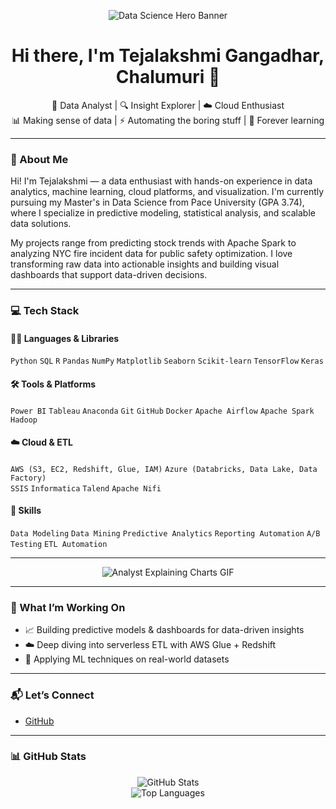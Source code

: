 <!-- 🎥 Headstamp: Data Science Banner GIF -->
<p align="center">
  <img src="https://media.giphy.com/media/qgQUggAC3Pfv687qPC/giphy.gif" alt="Data Science Hero Banner" />
</p>

<h1 align="center">Hi there, I'm Tejalakshmi Gangadhar, Chalumuri 👋</h1>

<p align="center">
  💼 Data Analyst | 🔍 Insight Explorer | ☁️ Cloud Enthusiast<br>
  📊 Making sense of data | ⚡ Automating the boring stuff | 🧠 Forever learning
</p>

---

### 📌 About Me

Hi! I'm Tejalakshmi — a data enthusiast with hands-on experience in data analytics, machine learning, cloud platforms, and visualization. I'm currently pursuing my Master's in Data Science from Pace University (GPA 3.74), where I specialize in predictive modeling, statistical analysis, and scalable data solutions.

My projects range from predicting stock trends with Apache Spark to analyzing NYC fire incident data for public safety optimization. I love transforming raw data into actionable insights and building visual dashboards that support data-driven decisions.

---

### 💻 Tech Stack

#### 👨‍💻 Languages & Libraries  
`Python` `SQL` `R` `Pandas` `NumPy` `Matplotlib` `Seaborn` `Scikit-learn` `TensorFlow` `Keras`

#### 🛠 Tools & Platforms  
`Power BI` `Tableau` `Anaconda` `Git` `GitHub` `Docker` `Apache Airflow` `Apache Spark` `Hadoop`

#### ☁️ Cloud & ETL  
`AWS (S3, EC2, Redshift, Glue, IAM)` `Azure (Databricks, Data Lake, Data Factory)`  
`SSIS` `Informatica` `Talend` `Apache Nifi`

#### 🧠 Skills  
`Data Modeling` `Data Mining` `Predictive Analytics` `Reporting Automation` `A/B Testing` `ETL Automation`

---

<!-- 🎥 Mid-section: Analyst Explaining Charts GIF -->
<p align="center">
  <img src="https://media.giphy.com/media/l3vR85PnGsBwu1PFK/giphy.gif" alt="Analyst Explaining Charts GIF" />
</p>

---

### 🚀 What I’m Working On

- 📈 Building predictive models & dashboards for data-driven insights  
- ☁️ Deep diving into serverless ETL with AWS Glue + Redshift  
- 🧪 Applying ML techniques on real-world datasets  

---

### 📬 Let’s Connect

- [GitHub](https://github.com/TejaChalumuri)

---

### 📊 GitHub Stats

<p align="center">
  <img src="https://github-readme-stats.vercel.app/api?username=TejaChalumuri&show_icons=true&theme=default" alt="GitHub Stats" />
  <br>
  <img src="https://github-readme-stats.vercel.app/api/top-langs/?username=TejaChalumuri&layout=compact" alt="Top Languages" />
</p>
